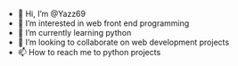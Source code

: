- 👋 Hi, I’m @Yazz69
- 👀 I’m interested in web front end programming
- 🌱 I’m currently learning python
- 💞️ I’m looking to collaborate on web development projects
- 📫 How to reach me to python projects

<!---
Yazz69/Yazz69 is a ✨ special ✨ repository because its `README.md` (this file) appears on your GitHub profile.
You can click the Preview link to take a look at your changes.
--->
